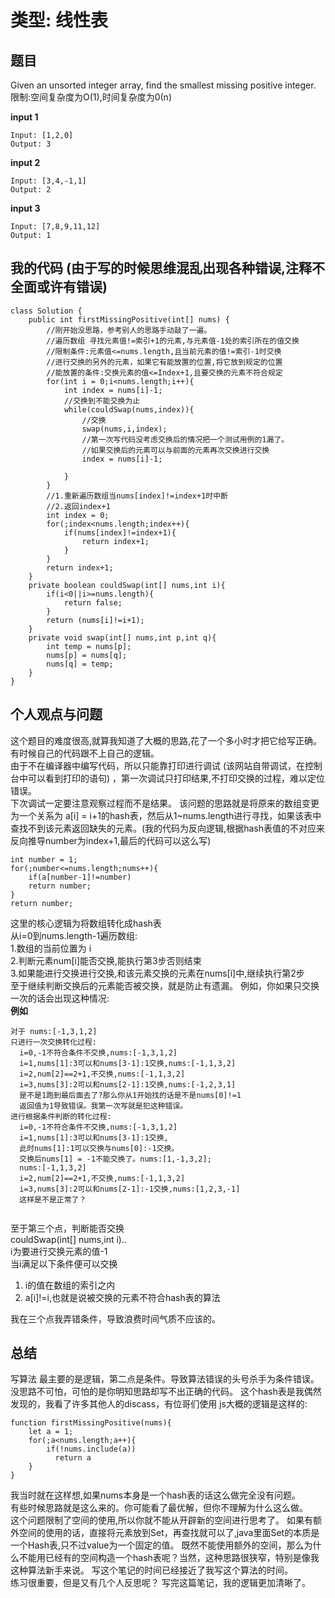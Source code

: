# 类型: 线性表
## 题目
Given an unsorted integer array, find the smallest missing positive integer. <br>
限制:空间复杂度为O(1),时间复杂度为0(n)

**input 1**
```
Input: [1,2,0]
Output: 3
```
**input 2**
```
Input: [3,4,-1,1]
Output: 2
```
**input 3**
```
Input: [7,8,9,11,12]
Output: 1
```
## 我的代码 (由于写的时候思维混乱出现各种错误,注释不全面或许有错误)
``` 
class Solution {
    public int firstMissingPositive(int[] nums) {
        //刚开始没思路，参考别人的思路手动敲了一遍。
        //遍历数组 寻找元素值!=索引+1的元素,与元素值-1处的索引所在的值交换
        //限制条件:元素值<=nums.length,且当前元素的值!=索引-1时交换
        //进行交换的另外的元素，如果它有能放置的位置,将它放到规定的位置
        //能放置的条件:交换元素的值<=Index+1,且要交换的元素不符合规定
        for(int i = 0;i<nums.length;i++){ 
            int index = nums[i]-1;
            //交换到不能交换为止
            while(couldSwap(nums,index)){
                //交换
                swap(nums,i,index);
                //第一次写代码没考虑交换后的情况把一个测试用例的1漏了。
                //如果交换后的元素可以与前面的元素再次交换进行交换
                index = nums[i]-1;
                             
            }
        }
        //1.重新遍历数组当nums[index]!=index+1时中断
        //2.返回index+1
        int index = 0;
        for(;index<nums.length;index++){
            if(nums[index]!=index+1){
                return index+1;
            }
        }
        return index+1;
    }
    private boolean couldSwap(int[] nums,int i){
        if(i<0||i>=nums.length){
            return false;
        }
        return (nums[i]!=i+1);
    }
    private void swap(int[] nums,int p,int q){
        int temp = nums[p];
        nums[p] = nums[q];
        nums[q] = temp;
    }
}
```
## 个人观点与问题
这个题目的难度很高,就算我知道了大概的思路,花了一个多小时才把它给写正确。有时候自己的代码跟不上自己的逻辑。<br>
由于不在编译器中编写代码，所以只能靠打印进行调试 (该网站自带调试，在控制台中可以看到打印的语句) ，第一次调试只打印结果,不打印交换的过程，难以定位错误。<br>
下次调试一定要注意观察过程而不是结果。
该问题的思路就是将原来的数组变更为一个关系为
a[i] = i+1的hash表，然后从1~nums.length进行寻找，如果该表中查找不到该元素返回缺失的元素。(我的代码为反向逻辑,根据hash表值的不对应来反向推导number为index+1,最后的代码可以这么写)<br>
```
int number = 1;
for(;number<=nums.length;nums++){
    if(a[number-1]!=number)
    return number;
}
return number;
```
这里的核心逻辑为将数组转化成hash表<br>
从i=0到nums.length-1遍历数组:<br>
  1.数组的当前位置为 i<br>
  2.判断元素num[i]能否交换,能执行第3步否则结束<br>
  3.如果能进行交换进行交换,和该元素交换的元素在nums[i]中,继续执行第2步<br>
  至于继续判断交换后的元素能否被交换，就是防止有遗漏。
  例如，你如果只交换一次的话会出现这种情况:<br>
  **例如**
  ```
 对于 nums:[-1,3,1,2]
 只进行一次交换转化过程:
    i=0,-1不符合条件不交换,nums:[-1,3,1,2]
    i=1,nums[1]:3可以和nums[3-1]:1交换,nums:[-1,1,3,2]
    i=2,num[2]==2+1,不交换,nums:[-1,1,3,2]
    i=3,nums[3]:2可以和nums[2-1]:1交换,nums:[-1,2,3,1]
    是不是1跑到最后面去了?那么你从1开始找的话是不是nums[0]!=1
    返回值为1导致错误。我第一次写就是犯这种错误。
 进行根据条件判断的转化过程:
    i=0,-1不符合条件不交换,nums:[-1,3,1,2]
    i=1,nums[1]:3可以和nums[3-1]:1交换,
    此时nums[1]:1可以交换与nums[0]:-1交换。
    交换后nums[1] = -1不能交换了。nums:[1,-1,3,2];
    nums:[-1,1,3,2]
    i=2,num[2]==2+1,不交换,nums:[-1,1,3,2]
    i=3,nums[3]:2可以和nums[2-1]:-1交换,nums:[1,2,3,-1]
    这样是不是正常了？
    
  ```
  至于第三个点，判断能否交换<br>
  couldSwap(int[] nums,int i)..<br>
  i为要进行交换元素的值-1<br>
  当i满足以下条件便可以交换<br>
  1. i的值在数组的索引之内
  2. a[i]!=i,也就是说被交换的元素不符合hash表的算法

  我在三个点我弄错条件，导致浪费时间气质不应该的。

  ## 总结
  写算法 最主要的是逻辑，第二点是条件。导致算法错误的头号杀手为条件错误。<br>
  没思路不可怕，可怕的是你明知思路却写不出正确的代码。
  这个hash表是我偶然发现的，我看了许多其他人的discass，有位哥们使用
  js大概的逻辑是这样的:
  ``` 
  function firstMissingPositive(nums){
      let a = 1;
      for(;a<nums.length;a++){
          if(!nums.include(a))
            return a
      }
  }
  ```
  我当时就在这样想,如果nums本身是一个hash表的话这么做完全没有问题。<br>
  有些时候思路就是这么来的。你可能看了最优解，但你不理解为什么这么做。<br>
  这个问题限制了空间的使用,所以你就不能从开辟新的空间进行思考了。
  如果有额外空间的使用的话，直接将元素放到Set，再查找就可以了,java里面Set的本质是一个Hash表,只不过value为一个固定的值。
  既然不能使用额外的空间，那么为什么不能用已经有的空间构造一个hash表呢？当然，这种思路很狭窄，特别是像我这种算法新手来说。
  写这个笔记的时间已经接近了我写这个算法的时间。<br>
  练习很重要，但是又有几个人反思呢？
  写完这篇笔记，我的逻辑更加清晰了。

